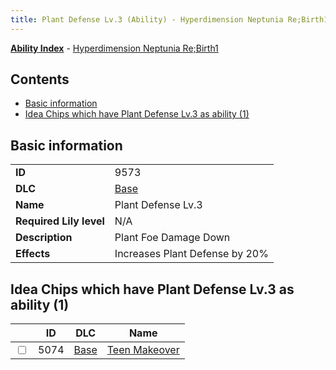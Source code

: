 ```yaml
---
title: Plant Defense Lv.3 (Ability) - Hyperdimension Neptunia Re;Birth1
---
```


[**Ability Index**](/neptunia/rb1/ability/index.html) - [Hyperdimension Neptunia Re;Birth1](/neptunia/rb1)

## Contents

- [Basic information](#basic-information)
- [Idea Chips which have Plant Defense Lv.3 as ability (1)](#idea-chips-which-have-plant-defense-lv3-as-ability-1)

## Basic information

|   |   |
| -- | -- |
| **ID** | 9573 |
| **DLC** | [Base](/neptunia/rb1/dlc/1-base.html) |
| **Name** | Plant Defense Lv.3 |
| **Required Lily level** | N/A |
| **Description** | Plant Foe Damage Down |
| **Effects** | Increases Plant Defense by 20% |


## Idea Chips which have Plant Defense Lv.3 as ability (1)

|    | ID | DLC | Name |
| -- | -- | --- | ---- |
| <input type="checkbox" id="rb1-item-1-5074" class="trackbox" /> | 5074 | [Base](/neptunia/rb1/dlc/1-base.html) | [Teen Makeover](/neptunia/rb1/item/1-5074-teen-makeover.html) |
